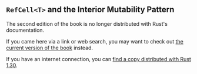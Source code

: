 ## `RefCell<T>` and the Interior Mutability Pattern

The second edition of the book is no longer distributed with Rust's documentation.

If you came here via a link or web search, you may want to check out [the current
version of the book](../ch15-05-interior-mutability.md) instead.

If you have an internet connection, you can [find a copy distributed with
Rust
1.30](https://doc.rust-lang.org/1.30.0/book/second-edition/ch15-05-interior-mutability.html).